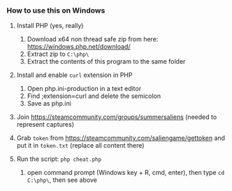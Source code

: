### How to use this on Windows

1. Install PHP (yes, really)
   1. Download x64 non thread safe zip from here: https://windows.php.net/download/     
   2. Extract zip to `C:\php\`
   3. Extract the contents of this program to the same folder 
   
2. Install and enable `curl` extension in PHP
   1. Open php.ini-production in a text editor
   2. Find ;extension=curl and delete the semicolon
   3. Save as php.ini
   
3. Join https://steamcommunity.com/groups/summersaliens  (needed to represent captures)
4. Grab `token` from https://steamcommunity.com/saliengame/gettoken and put it in `token.txt` (replace all content there)
5. Run the script: `php cheat.php`
   1. open command prompt (Windows key + R, cmd, enter), then type `cd C:\php\`, then see above
